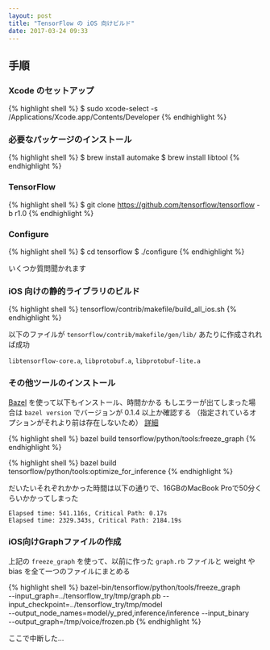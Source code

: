 ```yaml
---
layout: post
title: "TensorFlow の iOS 向けビルド"
date: 2017-03-24 09:33
---
```


## 手順

### Xcode のセットアップ

{% highlight shell %}
$ sudo xcode-select -s /Applications/Xcode.app/Contents/Developer
{% endhighlight %}

### 必要なパッケージのインストール

{% highlight shell %}
$ brew install automake
$ brew install libtool
{% endhighlight %}

### TensorFlow

{% highlight shell %}
$ git clone https://github.com/tensorflow/tensorflow -b r1.0
{% endhighlight %}

### Configure

{% highlight shell %}
$ cd tensorflow
$ ./configure
{% endhighlight %}

いくつか質問聞かれます

### iOS 向けの静的ライブラリのビルド

{% highlight shell %}
tensorflow/contrib/makefile/build_all_ios.sh
{% endhighlight %}

以下のファイルが `tensorflow/contrib/makefile/gen/lib/` あたりに作成されれば成功

`libtensorflow-core.a`, `libprotobuf.a`, `libprotobuf-lite.a`

### その他ツールのインストール

[Bazel](https://bazel.build) を使って以下もインストール、時間かかる
もしエラーが出てしまった場合は ```bazel version``` でバージョンが 0.1.4 以上か確認する
（指定されているオプションがそれより前は存在しないため） [詳細](http://stackoverflow.com/questions/38052076/bazel-tensorflow-installation-from-source-unrecognized-option-host-force-pyt)

{% highlight shell %}
bazel build tensorflow/python/tools:freeze_graph
{% endhighlight %}

{% highlight shell %}
bazel build tensorflow/python/tools:optimize_for_inference
{% endhighlight %}

だいたいそれぞれかかった時間は以下の通りで、16GBのMacBook Proで50分くらいかかってしまった

```
Elapsed time: 541.116s, Critical Path: 0.17s
Elapsed time: 2329.343s, Critical Path: 2184.19s
```

### iOS向けGraphファイルの作成

上記の `freeze_graph` を使って、以前に作った `graph.rb` ファイルと weight や bias を全て一つのファイルにまとめる

{% highlight shell %}
bazel-bin/tensorflow/python/tools/freeze_graph \
--input_graph=../tensorflow_try/tmp/graph.pb --input_checkpoint=../tensorflow_try/tmp/model \
--output_node_names=model/y_pred,inference/inference --input_binary \
--output_graph=/tmp/voice/frozen.pb
{% endhighlight %}

ここで中断した…
